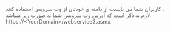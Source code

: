 <p><span style="color:rgb(90,90,90);">کاربران شما می بایست از دامنه ی خودتان از وب سرویس استفاده کنند .</span><br><span style="color:rgb(90,90,90);">لازم به ذکر است که آدرس وب سرویس شما به صورت زیر میباشد.</span><br><span style="color:rgb(90,90,90);">https://&lt;YourDomain&gt;/webservice3.asmx</span></p>